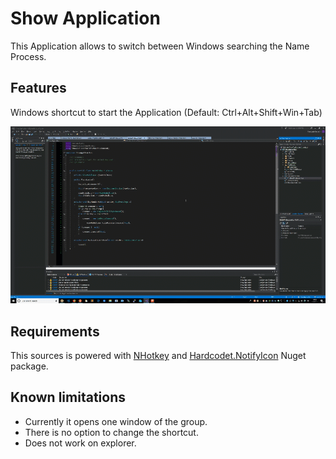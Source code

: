 # Show Application
This Application allows to switch between Windows searching the Name Process.

## Features
Windows shortcut to start the Application (Default: Ctrl+Alt+Shift+Win+Tab)

![Demo][Demo]

## Requirements
This sources is powered with [NHotkey] and [Hardcodet.NotifyIcon] Nuget package.

## Known limitations
* Currently it opens one window of the group.
* There is no option to change the shortcut.
* Does not work on explorer.

[Demo]: Images/demo.gif
[NHotkey]: https://github.com/thomaslevesque/NHotkey "thomaslevesque - NHotkey"
[Hardcodet.NotifyIcon]: https://bitbucket.org/hardcodet/notifyicon-wpf/ "hardcoded - NotifyIcon-WPF"
